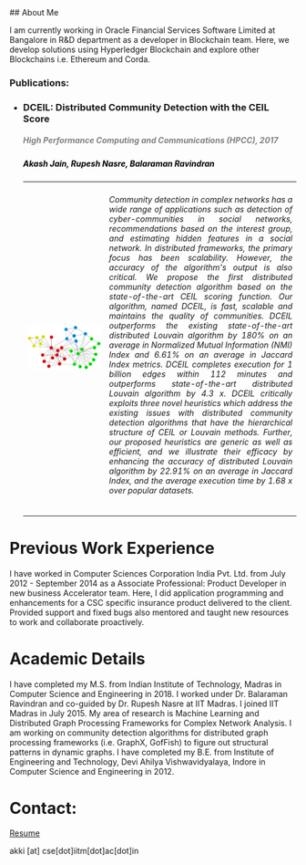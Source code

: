 <title> Akash Jain </title> 
## About Me

I am currently working in Oracle Financial Services Software Limited at Bangalore in R&D department as a developer in Blockchain team. Here, we develop solutions using Hyperledger Blockchain and explore other Blockchains i.e. Ethereum and Corda. 

### Publications:
<ul>
<li> <h3>DCEIL: Distributed Community Detection with the CEIL Score</h3><font color="grey"><h5><i><b> High Performance Computing and Communications (HPCC), 2017</b></i></h5></font>
   <font color="black"><h5> Akash Jain, Rupesh Nasre, Balaraman Ravindran </h5></font>
<table width="100%" align="center" border="0" cellspacing="0">
    <tr>
      <td width="30%">
      <img src='/images/community.png'>         
      </td>
      <td valign="top" width="70%"> 
        <div style = "text-align: justify"> <h6> Community detection in complex networks has a wide range of applications such as detection of cyber-communities in social networks, recommendations based on the interest group, and estimating hidden features in a social network. In distributed frameworks, the primary focus has been scalability. However, the accuracy of the algorithm's output is also critical. We propose the first distributed community detection algorithm based on the state-of-the-art CEIL scoring function. Our algorithm, named DCEIL, is fast, scalable and maintains the quality of communities. DCEIL outperforms the existing state-of-the-art distributed Louvain algorithm by 180% on an average in Normalized Mutual Information (NMI) Index and 6.61% on an average in Jaccard Index metrics. DCEIL completes execution for 1 billion edges within 112 minutes and outperforms state-of-the-art distributed Louvain algorithm by 4.3 x. DCEIL critically exploits three novel heuristics which address the existing issues with distributed community detection algorithms that have the hierarchical structure of CEIL or Louvain methods. Further, our proposed heuristics are generic as well as efficient, and we illustrate their efficacy by enhancing the accuracy of distributed Louvain algorithm by 22.91% on an average in Jaccard Index, and the average execution time by 1.68 x over popular datasets.</h6></div>
        <ul>
        </ul></td></tr>
   </table>
   </li></ul>

# Previous Work Experience
I have worked in Computer Sciences Corporation India Pvt. Ltd. from July 2012 - September 2014 as a Associate Professional: Product Developer in new business Accelerator team. Here, I did application programming and enhancements for a CSC specific insurance product delivered to the client. Provided support and fixed bugs also mentored and taught new resources to work and collaborate proactively.

# Academic Details
I have completed my M.S. from Indian Institute of Technology, Madras in Computer Science and Engineering in 2018. I worked under Dr. Balaraman Ravindran and co-guided by Dr. Rupesh Nasre at IIT Madras. I joined IIT Madras in July 2015. My area of research is Machine Learning and Distributed Graph Processing Frameworks for Complex Network Analysis. I am working on community detection algorithms for distributed graph processing frameworks (i.e. GraphX, GofFish) to figure out structural patterns in dynamic graphs.
I have completed my B.E. from Institute of Engineering and Technology, Devi Ahilya Vishwavidyalaya, Indore in Computer Science and Engineering in 2012.

# Contact:

[Resume](pdfs/Resume.pdf)

akki [at] cse[dot]iitm[dot]ac[dot]in
